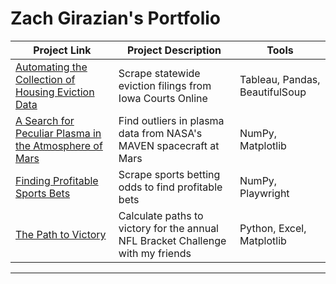 # Zach Girazian's Portfolio

| Project Link | Project Description | Tools |    
|----|---|---|
| [Automating the Collection of Housing Eviction Data](https://github.com/zachgirazian/eviction_scraper) | Scrape statewide eviction filings from Iowa Courts Online | Tableau, Pandas, BeautifulSoup |
| [A Search for Peculiar Plasma in the Atmosphere of Mars ](https://github.com/zachgirazian/mars_solar_wind) | Find outliers in plasma data from NASA's MAVEN spacecraft at Mars | NumPy, Matplotlib|
| [Finding Profitable Sports Bets](https://github.com/zachgirazian/profitable_sports_bets) | Scrape sports betting odds to find profitable bets| NumPy, Playwright |
| [The Path to Victory](https://github.com/zachgirazian/nfl_bracket_challenge) | Calculate paths to victory for the annual NFL Bracket Challenge with my friends | Python, Excel, Matplotlib |

***
